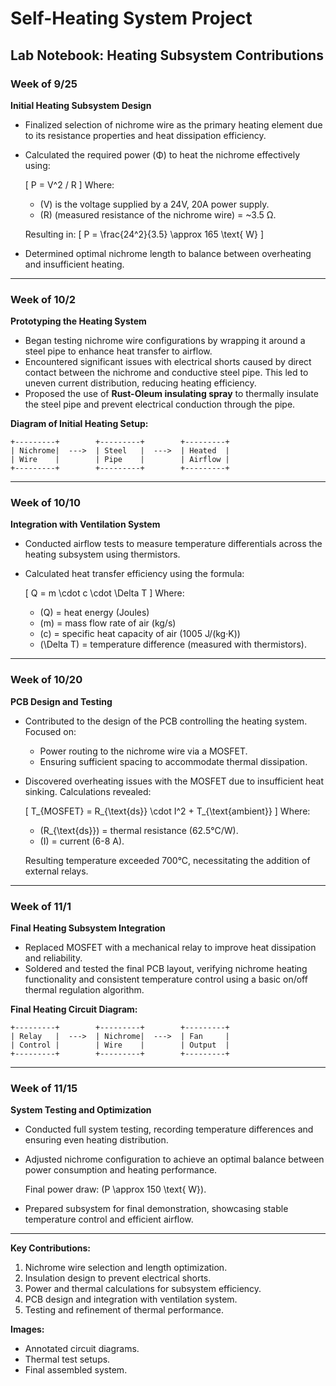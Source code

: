 # Self-Heating System Project

## Lab Notebook: Heating Subsystem Contributions

### Week of 9/25
**Initial Heating Subsystem Design**
- Finalized selection of nichrome wire as the primary heating element due to its resistance properties and heat dissipation efficiency.
- Calculated the required power (Φ) to heat the nichrome effectively using:

  \[
  P = V^2 / R
  \]
  Where:
  - \(V\) is the voltage supplied by a 24V, 20A power supply.
  - \(R\) (measured resistance of the nichrome wire) = ~3.5 Ω.

  Resulting in:
  \[
  P = \frac{24^2}{3.5} \approx 165 \text{ W}
  \]

- Determined optimal nichrome length to balance between overheating and insufficient heating.

---

### Week of 10/2
**Prototyping the Heating System**
- Began testing nichrome wire configurations by wrapping it around a steel pipe to enhance heat transfer to airflow.
- Encountered significant issues with electrical shorts caused by direct contact between the nichrome and conductive steel pipe. This led to uneven current distribution, reducing heating efficiency.
- Proposed the use of **Rust-Oleum insulating spray** to thermally insulate the steel pipe and prevent electrical conduction through the pipe.

**Diagram of Initial Heating Setup:**
```plaintext
+---------+        +---------+        +---------+
| Nichrome|  --->  | Steel   |  --->  | Heated  |
| Wire    |        | Pipe    |        | Airflow |
+---------+        +---------+        +---------+
```

---

### Week of 10/10
**Integration with Ventilation System**
- Conducted airflow tests to measure temperature differentials across the heating subsystem using thermistors.
- Calculated heat transfer efficiency using the formula:

  \[
  Q = m \cdot c \cdot \Delta T
  \]
  Where:
  - \(Q\) = heat energy (Joules)
  - \(m\) = mass flow rate of air (kg/s)
  - \(c\) = specific heat capacity of air (1005 J/(kg·K))
  - \(\Delta T\) = temperature difference (measured with thermistors).

---

### Week of 10/20
**PCB Design and Testing**
- Contributed to the design of the PCB controlling the heating system. Focused on:
  - Power routing to the nichrome wire via a MOSFET.
  - Ensuring sufficient spacing to accommodate thermal dissipation.

- Discovered overheating issues with the MOSFET due to insufficient heat sinking. Calculations revealed:

  \[
  T_{MOSFET} = R_{\text{ds}} \cdot I^2 + T_{\text{ambient}}
  \]
  Where:
  - \(R_{\text{ds}}\) = thermal resistance (62.5°C/W).
  - \(I\) = current (6-8 A).

  Resulting temperature exceeded 700°C, necessitating the addition of external relays.

---

### Week of 11/1
**Final Heating Subsystem Integration**
- Replaced MOSFET with a mechanical relay to improve heat dissipation and reliability.
- Soldered and tested the final PCB layout, verifying nichrome heating functionality and consistent temperature control using a basic on/off thermal regulation algorithm.

**Final Heating Circuit Diagram:**
```plaintext
+---------+        +---------+        +---------+
| Relay   |  --->  | Nichrome|  --->  | Fan     |
| Control |        | Wire    |        | Output  |
+---------+        +---------+        +---------+
```

---

### Week of 11/15
**System Testing and Optimization**
- Conducted full system testing, recording temperature differences and ensuring even heating distribution.
- Adjusted nichrome configuration to achieve an optimal balance between power consumption and heating performance.

  Final power draw: \(P \approx 150 \text{ W}\).

- Prepared subsystem for final demonstration, showcasing stable temperature control and efficient airflow.

---

**Key Contributions:**
1. Nichrome wire selection and length optimization.
2. Insulation design to prevent electrical shorts.
3. Power and thermal calculations for subsystem efficiency.
4. PCB design and integration with ventilation system.
5. Testing and refinement of thermal performance.

**Images:**
- Annotated circuit diagrams.
- Thermal test setups.
- Final assembled system.

